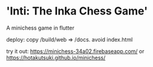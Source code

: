 # 'Inti: The Inka Chess Game'
A minichess game in flutter

deploy:
copy /build/web => /docs. avoid index.html

try it out:
https://minichess-34a02.firebaseapp.com/
or
https://hotakutsuki.github.io/minichess/
